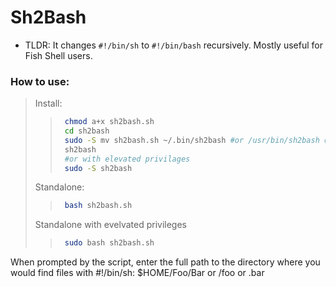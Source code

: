# Sh2Bash

* TLDR: It changes `#!/bin/sh` to `#!/bin/bash` recursively. Mostly useful for Fish Shell users.

### How to use:

>Install:
>>```bash
>>  chmod a+x sh2bash.sh
>>  cd sh2bash
>>  sudo -S mv sh2bash.sh ~/.bin/sh2bash #or /usr/bin/sh2bash #or ~/.local/usr/bin/sh2bash
>>  sh2bash
>>  #or with elevated privilages
>>  sudo -S sh2bash
>>```
>Standalone:
>>```bash
>>  bash sh2bash.sh
>>```
>Standalone with evelvated privileges
>>```bash
>>  sudo bash sh2bash.sh
>>```
When prompted by the script, enter the full path to the directory where you would find files with #!/bin/sh: $HOME/Foo/Bar or /foo or .bar
